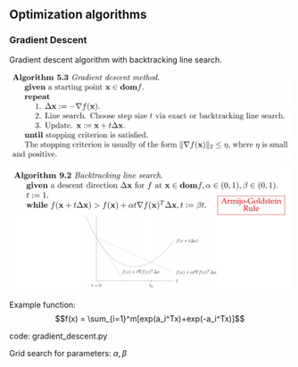 ## Optimization algorithms

### Gradient Descent

Gradient descent algorithm with backtracking line search.


![](pics/gradient_descent.jpg)
![](pics/backtracking.jpg)

Example function:
$$f(x) = \sum_{i=1}^m[exp(a_i^Tx)+exp(-a_i^Tx)]$$

code: gradient_descent.py

Grid search for parameters: $\alpha, \beta$
